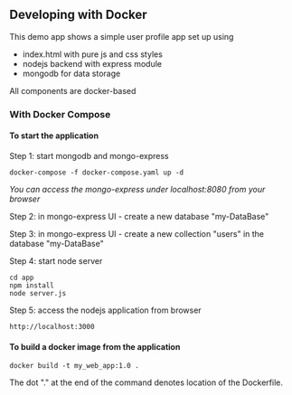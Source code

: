 ## Developing with Docker

This demo app shows a simple user profile app set up using 
- index.html with pure js and css styles
- nodejs backend with express module
- mongodb for data storage

All components are docker-based

### With Docker Compose

#### To start the application

Step 1: start mongodb and mongo-express

    docker-compose -f docker-compose.yaml up -d
    
_You can access the mongo-express under localhost:8080 from your browser_
    
Step 2: in mongo-express UI - create a new database "my-DataBase"

Step 3: in mongo-express UI - create a new collection "users" in the database "my-DataBase"       
    
Step 4: start node server 

    cd app
    npm install
    node server.js
    
Step 5: access the nodejs application from browser 

    http://localhost:3000

#### To build a docker image from the application

    docker build -t my_web_app:1.0 .       
    
The dot "." at the end of the command denotes location of the Dockerfile.
